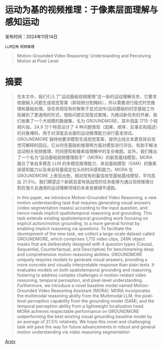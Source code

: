 # 运动为基的视频推理：于像素层面理解与感知运动

发布时间：2024年11月14日

`LLM应用` `视频推理`

> Motion-Grounded Video Reasoning: Understanding and Perceiving Motion at Pixel Level

# 摘要

> 在本文中，我们引入了“运动基础视频推理”这一新的运动理解任务，它要求依据输入问题生成视觉答案（即视频分割掩码），所以需要进行隐式时空推理和基础处理。该任务把现有的聚焦于显式动作/运动基础的时空基础工作拓展到了更通用的形式，借助问题实现隐式推理。为推动新任务的开展，我们收集了一个大规模的数据集，名为 GROUNDMORE，其中涵盖 1715 个视频片段、24.9 万个特意设计了 4 种问题类型（因果、顺序、反事实和描述）的对象掩码，用于对深度且全面的运动推理能力进行基准测试。GROUNDMORE 独特地要求模型生成视觉答案，提供比纯文本更具体且视觉可解释的回应。它从时空基础和推理两方面对模型进行评估，有助于解决运动相关视频推理、时间感知和像素级理解中的复杂难题。此外，我们推出了一个名为“运动基础视频推理助手”（MORA）的新型基线模型。MORA 融合了来自多模态 LLM 的多模态推理能力、来自基础模型（SAM）的像素级感知能力以及来自轻量级定位头的时间感知能力。MORA 在 GROUNDMORE 上表现出色，相对现有的最佳视觉基础基线模型，平均高出 21.5％。我们期望这个新颖且富有挑战性的任务能够为通过视频推理分割在强大且通用的运动理解领域的未来发展铺平道路。

> In this paper, we introduce Motion-Grounded Video Reasoning, a new motion understanding task that requires generating visual answers (video segmentation masks) according to the input question, and hence needs implicit spatiotemporal reasoning and grounding. This task extends existing spatiotemporal grounding work focusing on explicit action/motion grounding, to a more general format by enabling implicit reasoning via questions. To facilitate the development of the new task, we collect a large-scale dataset called GROUNDMORE, which comprises 1,715 video clips, 249K object masks that are deliberately designed with 4 question types (Causal, Sequential, Counterfactual, and Descriptive) for benchmarking deep and comprehensive motion reasoning abilities. GROUNDMORE uniquely requires models to generate visual answers, providing a more concrete and visually interpretable response than plain texts. It evaluates models on both spatiotemporal grounding and reasoning, fostering to address complex challenges in motion-related video reasoning, temporal perception, and pixel-level understanding. Furthermore, we introduce a novel baseline model named Motion-Grounded Video Reasoning Assistant (MORA). MORA incorporates the multimodal reasoning ability from the Multimodal LLM, the pixel-level perception capability from the grounding model (SAM), and the temporal perception ability from a lightweight localization head. MORA achieves respectable performance on GROUNDMORE outperforming the best existing visual grounding baseline model by an average of 21.5% relatively. We hope this novel and challenging task will pave the way for future advancements in robust and general motion understanding via video reasoning segmentation

[Arxiv](https://arxiv.org/abs/2411.09921)